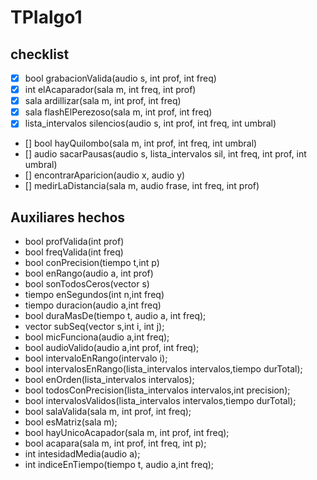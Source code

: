 # TPIalgo1


## checklist

- [X] bool grabacionValida(audio s, int prof, int freq)
- [X] int elAcaparador(sala m, int freq, int prof)
- [X] sala ardillizar(sala m, int prof, int freq)
- [x] sala flashElPerezoso(sala m, int prof, int freq)
- [x] lista_intervalos silencios(audio s, int prof, int freq, int umbral)
- [] bool hayQuilombo(sala m, int prof, int freq, int umbral)
- [] audio sacarPausas(audio s, lista_intervalos sil, int freq, int prof, int umbral)
- [] encontrarAparicion(audio x, audio y)
- [] medirLaDistancia(sala m, audio frase, int freq, int prof)


## Auxiliares hechos

- bool profValida(int prof)
- bool freqValida(int freq)
- bool conPrecision(tiempo t,int p)
- bool enRango(audio a, int prof)
- bool sonTodosCeros(vector<int> s)
- tiempo enSegundos(int n,int freq)
- tiempo duracion(audio a,int freq)
- bool duraMasDe(tiempo t, audio a, int freq);
- vector<int> subSeq(vector<int> s,int i, int j);
- bool micFunciona(audio a,int freq);
- bool audioValido(audio a,int prof, int freq);
- bool intervaloEnRango(intervalo i);
- bool intervalosEnRango(lista_intervalos intervalos,tiempo durTotal);
- bool enOrden(lista_intervalos intervalos);
- bool todosConPrecision(lista_intervalos intervalos,int precision);
- bool intervalosValidos(lista_intervalos intervalos,tiempo durTotal);
- bool salaValida(sala m, int prof, int freq);
- bool esMatriz(sala m);
- bool hayUnicoAcapador(sala m, int prof, int freq);
- bool acapara(sala m, int prof, int freq, int p);
- int intesidadMedia(audio a);
- int indiceEnTiempo(tiempo t, audio a,int freq);
